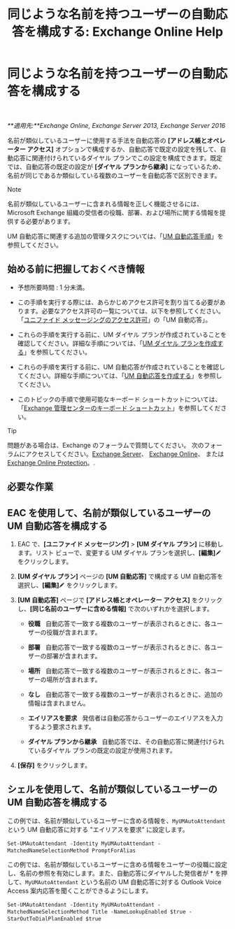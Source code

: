 ﻿---
title: '同じような名前を持つユーザーの自動応答を構成する: Exchange Online Help'
TOCTitle: 同じような名前を持つユーザーの自動応答を構成する
ms:assetid: 2e7318a0-67f9-4d7b-8300-5f0ef77656a8
ms:mtpsurl: https://technet.microsoft.com/ja-jp/library/Aa997135(v=EXCHG.150)
ms:contentKeyID: 52057399
ms.date: 05/22/2018
mtps_version: v=EXCHG.150
ms.translationtype: HT
---

# 同じような名前を持つユーザーの自動応答を構成する

 

_**適用先:**Exchange Online, Exchange Server 2013, Exchange Server 2016_

名前が類似しているユーザーに使用する手法を自動応答の **\[アドレス帳とオペレーター アクセス\]** オプションで構成するか、自動応答で既定の設定を残して、自動応答に関連付けられているダイヤル プランでこの設定を構成できます。既定では、自動応答の既定の設定が **\[ダイヤル プランから継承\]** になっているため、名前が同じであるか類似している複数のユーザーを自動応答で区別できます。


> [!NOTE]
> 名前が類似しているユーザーに含まれる情報を正しく機能させるには、Microsoft Exchange 組織の受信者の役職、部署、および場所に関する情報を提供する必要があります。



UM 自動応答に関連する追加の管理タスクについては、「[UM 自動応答手順](um-auto-attendant-procedures-exchange-2013-help.md)」を参照してください。

## 始める前に把握しておくべき情報

  - 予想所要時間 : 1 分未満。

  - この手順を実行する際には、あらかじめアクセス許可を割り当てる必要があります。必要なアクセス許可の一覧については、以下を参照してください。「[ユニファイド メッセージングのアクセス許可](unified-messaging-permissions-exchange-2013-help.md)」の「UM 自動応答」。

  - これらの手順を実行する前に、UM ダイヤル プランが作成されていることを確認してください。詳細な手順については、「[UM ダイヤル プランを作成する](create-a-um-dial-plan-exchange-2013-help.md)」を参照してください。

  - これらの手順を実行する前に、UM 自動応答が作成されていることを確認してください。詳細な手順については、「[UM 自動応答を作成する](create-a-um-auto-attendant-exchange-2013-help.md)」を参照してください。

  - このトピックの手順で使用可能なキーボード ショートカットについては、「[Exchange 管理センターのキーボード ショートカット](keyboard-shortcuts-in-the-exchange-admin-center-exchange-online-protection-help.md)」を参照してください。


> [!TIP]
> 問題がある場合は、Exchange のフォーラムで質問してください。 次のフォーラムにアクセスしてください。<A href="https://go.microsoft.com/fwlink/p/?linkid=60612">Exchange Server</A>、 <A href="https://go.microsoft.com/fwlink/p/?linkid=267542">Exchange Online</A>、 または <A href="https://go.microsoft.com/fwlink/p/?linkid=285351">Exchange Online Protection</A>。.



## 必要な作業

## EAC を使用して、名前が類似しているユーザーの UM 自動応答を構成する

1.  EAC で、**\[ユニファイド メッセージング\]** \> **\[UM ダイヤル プラン\]** に移動します。リスト ビューで、変更する UM ダイヤル プランを選択し、**\[編集\]**![編集アイコン](images/Bb124582.6f53ccb2-1f13-4c02-bea0-30690e6ea71d(EXCHG.150).gif "編集アイコン") をクリックします。

2.  **\[UM ダイヤル プラン\]** ページの **\[UM 自動応答\]** で構成する UM 自動応答を選択し、**\[編集\]**![編集アイコン](images/Bb124582.6f53ccb2-1f13-4c02-bea0-30690e6ea71d(EXCHG.150).gif "編集アイコン") をクリックします。

3.  **\[UM 自動応答\]** ページで **\[アドレス帳とオペレーター アクセス\]** をクリックし、**\[同じ名前のユーザーに含める情報\]** で次のいずれかを選択します。
    
      - **役職**   自動応答で一致する複数のユーザーが表示されるときに、各ユーザーの役職が含まれます。
    
      - **部署**   自動応答で一致する複数のユーザーが表示されるときに、各ユーザーの部署が含まれます。
    
      - **場所**   自動応答で一致する複数のユーザーが表示されるときに、各ユーザーの場所が含まれます。
    
      - **なし**   自動応答で一致する複数のユーザーが表示されるときに、追加の情報は含まれません。
    
      - **エイリアスを要求**   発信者は自動応答からユーザーのエイリアスを入力するよう要求されます。
    
      - **ダイヤル プランから継承**   自動応答では、その自動応答に関連付けられているダイヤル プランの既定の設定が使用されます。

4.  **\[保存\]** をクリックします。

## シェルを使用して、名前が類似しているユーザーの UM 自動応答を構成する

この例では、名前が類似しているユーザーに含める情報を、`MyUMAutoAttendant` という UM 自動応答に対する "エイリアスを要求" に設定します。

    Set-UMAutoAttendant -Identity MyUMAutoAttendant -MatchedNameSelectionMethod PromptForAlias

この例では、名前が類似しているユーザーに含める情報をユーザーの役職に設定し、名前の参照を有効にします。また、自動応答にダイヤルした発信者が \* を押して、`MyUMAutoAttendant` という名前の UM 自動応答に対する Outlook Voice Access 案内応答を聞くことができるようにします。

    Set-UMAutoAttendant -Identity MyUMAutoAttendant -MatchedNameSelectionMethod Title -NameLookupEnabled $true -StarOutToDialPlanEnabled $true

